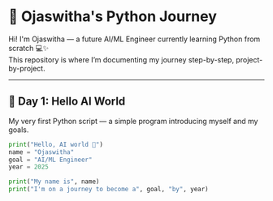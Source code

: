 # 🌟 Ojaswitha's Python Journey

Hi! I'm Ojaswitha — a future AI/ML Engineer currently learning Python from scratch 💻✨  
This repository is where I’m documenting my journey step-by-step, project-by-project.

---

## 📅 Day 1: Hello AI World
My very first Python script — a simple program introducing myself and my goals.

```python
print("Hello, AI world 👋")
name = "Ojaswitha"
goal = "AI/ML Engineer"
year = 2025

print("My name is", name)
print("I'm on a journey to become a", goal, "by", year)
